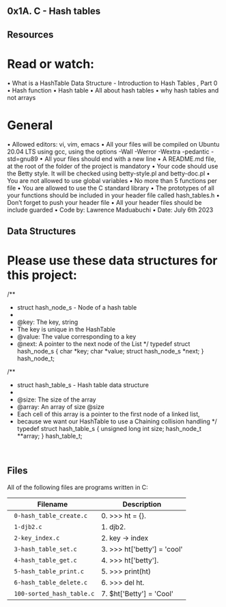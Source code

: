 ## 0x1A. C - Hash tables

## Resources
# Read or watch:
•	What is a HashTable Data Structure - Introduction to Hash Tables , Part 0
•	Hash function
•	Hash table
•	All about hash tables
•	why hash tables and not arrays

# General
•	Allowed editors: vi, vim, emacs
•	All your files will be compiled on Ubuntu 20.04 LTS using gcc, using the options -Wall -Werror -Wextra -pedantic -std=gnu89
•	All your files should end with a new line
•	A README.md file, at the root of the folder of the project is mandatory
•	Your code should use the Betty style. It will be checked using betty-style.pl and betty-doc.pl
•	You are not allowed to use global variables
•	No more than 5 functions per file
•	You are allowed to use the C standard library
•	The prototypes of all your functions should be included in your header file called hash_tables.h
•	Don’t forget to push your header file
•	All your header files should be include guarded
•	Code by: Lawrence Maduabuchi
•	Date: July 6th 2023

## Data Structures
# Please use these data structures for this project:

/**
 * struct hash_node_s - Node of a hash table
 *
 * @key: The key, string
 * The key is unique in the HashTable
 * @value: The value corresponding to a key
 * @next: A pointer to the next node of the List
 */
typedef struct hash_node_s
{
     char *key;
     char *value;
     struct hash_node_s *next;
} hash_node_t;

/**
 * struct hash_table_s - Hash table data structure
 *
 * @size: The size of the array
 * @array: An array of size @size
 * Each cell of this array is a pointer to the first node of a linked list,
 * because we want our HashTable to use a Chaining collision handling
 */
typedef struct hash_table_s
{
     unsigned long int size;
     hash_node_t **array;
} hash_table_t;


 
## Files
All of the following files are programs written in C:

| Filename | Description |
| -------- | ----------- |
| ` 0-hash_table_create.c` |0. >>> ht = {}.|
| ` 1-djb2.c` | 1. djb2.|
| ` 2-key_index.c` | 2. key -> index|
| ` 3-hash_table_set.c` | 3. >>> ht['betty'] = 'cool'|
| ` 4-hash_table_get.c` | 4. >>> ht['betty'].|
| ` 5-hash_table_print.c` | 5. >>> print(ht)|
| ` 6-hash_table_delete.c` | 6. >>> del ht.|
| ` 100-sorted_hash_table.c` | 7. $ht['Betty'] = 'Cool'|
